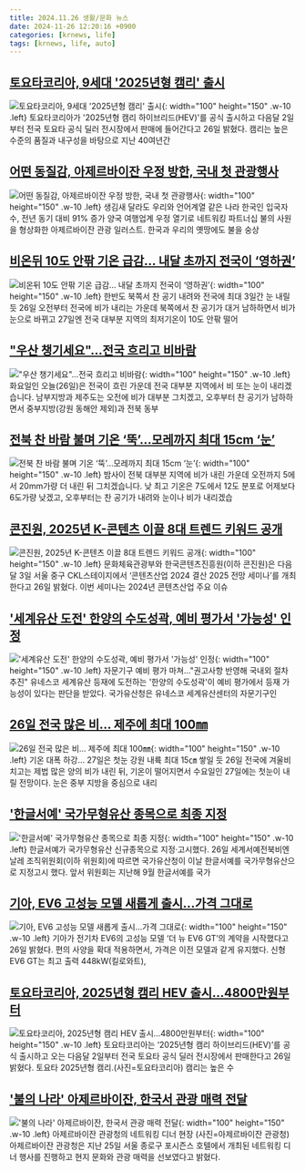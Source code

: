 ```yaml
---
title: 2024.11.26 생활/문화 뉴스
date: 2024-11-26 12:20:16 +0900
categories: [krnews, life]
tags: [krnews, life, auto]
---
```

## [토요타코리아, 9세대 '2025년형 캠리' 출시](https://n.news.naver.com/mnews/article/031/0000887936)

![토요타코리아, 9세대 '2025년형 캠리' 출시](https://mimgnews.pstatic.net/image/origin/031/2024/11/26/887936.jpg?type=nf220_150){: width="100" height="150" .w-10 .left}
토요타코리아가 '2025년형 캠리 하이브리드(HEV)'를 공식 출시하고 다음달 2일부터 전국 토요타 공식 딜러 전시장에서 판매에 들어간다고 26일 밝혔다. 캠리는 높은 수준의 품질과 내구성을 바탕으로 지난 40여년간

## [어떤 동질감, 아제르바이잔 우정 방한, 국내 첫 관광행사](https://n.news.naver.com/mnews/article/016/0002393067)

![어떤 동질감, 아제르바이잔 우정 방한, 국내 첫 관광행사](https://mimgnews.pstatic.net/image/origin/016/2024/11/26/2393067.jpg?type=nf220_150){: width="100" height="150" .w-10 .left}
생김새 달라도 우리와 언어계열 같은 나라 한국인 입국자수, 전년 동기 대비 91% 증가 양국 여행업계 우정 열기로 네트워킹 파트너십 불의 사원을 형상화한 아제르바이잔 관광 일러스트. 한국과 우리의 옛땅에도 불을 숭상

## [비온뒤 10도 안팎 기온 급감… 내달 초까지 전국이 ‘영하권’](https://n.news.naver.com/mnews/article/021/0002674246)

![비온뒤 10도 안팎 기온 급감… 내달 초까지 전국이 ‘영하권’](https://mimgnews.pstatic.net/image/origin/021/2024/11/26/2674246.jpg?type=nf220_150){: width="100" height="150" .w-10 .left}
한반도 북쪽서 찬 공기 내려와 전국에 최대 3일간 눈 내릴듯 26일 오전부터 전국에 비가 내리는 가운데 북쪽에서 찬 공기가 대거 남하하면서 비가 눈으로 바뀌고 27일엔 전국 대부분 지역의 최저기온이 10도 안팎 떨어

## ["우산 챙기세요"…전국 흐리고 비바람](https://n.news.naver.com/mnews/article/057/0001855931)

!["우산 챙기세요"…전국 흐리고 비바람](https://mimgnews.pstatic.net/image/origin/057/2024/11/26/1855931.jpg?type=nf220_150){: width="100" height="150" .w-10 .left}
화요일인 오늘(26일)은 전국이 흐린 가운데 전국 대부분 지역에서 비 또는 눈이 내리겠습니다. 남부지방과 제주도는 오전에 비가 대부분 그치겠고, 오후부터 찬 공기가 남하하면서 중부지방(강원 동해안 제외)과 전북 동부

## [전북 찬 바람 불며 기온 ‘뚝’…모레까지 최대 15cm ‘눈’](https://n.news.naver.com/mnews/article/056/0011845116)

![전북 찬 바람 불며 기온 ‘뚝’…모레까지 최대 15cm ‘눈’](https://mimgnews.pstatic.net/image/origin/056/2024/11/26/11845116.jpg?type=nf220_150){: width="100" height="150" .w-10 .left}
밤사이 전북 대부분 지역에 비가 내린 가운데 오전까지 5에서 20mm가량 더 내린 뒤 그치겠습니다. 낮 최고 기온은 7도에서 12도 분포로 어제보다 6도가량 낮겠고, 오후부터는 찬 공기가 내려와 눈이나 비가 내리겠습

## [콘진원, 2025년 K-콘텐츠 이끌 8대 트렌드 키워드 공개](https://n.news.naver.com/mnews/article/366/0001034999)

![콘진원, 2025년 K-콘텐츠 이끌 8대 트렌드 키워드 공개](https://mimgnews.pstatic.net/image/origin/366/2024/11/26/1034999.jpg?type=nf220_150){: width="100" height="150" .w-10 .left}
문화체육관광부와 한국콘텐츠진흥원(이하 콘진원)은 다음 달 3일 서울 중구 CKL스테이지에서 ‘콘텐츠산업 2024 결산 2025 전망 세미나’를 개최한다고 26일 밝혔다. 이번 세미나는 2024년 콘텐츠산업 주요 이슈

## ['세계유산 도전' 한양의 수도성곽, 예비 평가서 '가능성' 인정](https://n.news.naver.com/mnews/article/001/0015066699)

!['세계유산 도전' 한양의 수도성곽, 예비 평가서 '가능성' 인정](https://mimgnews.pstatic.net/image/origin/001/2024/11/26/15066699.jpg?type=nf220_150){: width="100" height="150" .w-10 .left}
자문기구 예비 평가 마쳐…"권고사항 반영해 국내외 절차 추진" 유네스코 세계유산 등재에 도전하는 '한양의 수도성곽'이 예비 평가에서 등재 가능성이 있다는 판단을 받았다. 국가유산청은 유네스코 세계유산센터의 자문기구인

## [26일 전국 많은 비… 제주에 최대 100㎜](https://n.news.naver.com/mnews/article/022/0003988875)

![26일 전국 많은 비… 제주에 최대 100㎜](https://mimgnews.pstatic.net/image/origin/022/2024/11/25/3988875.jpg?type=nf220_150){: width="100" height="150" .w-10 .left}
기온 대폭 하강… 27일은 첫눈 강원 내륙 최대 15㎝ 쌓일 듯 26일 전국에 겨울비치고는 제법 많은 양의 비가 내린 뒤, 기온이 떨어지면서 수요일인 27일에는 첫눈이 내릴 전망이다. 눈은 중부 지방을 중심으로 내리

## ['한글서예' 국가무형유산 종목으로 최종 지정](https://n.news.naver.com/mnews/article/421/0007928185)

!['한글서예' 국가무형유산 종목으로 최종 지정](https://mimgnews.pstatic.net/image/origin/421/2024/11/26/7928185.jpg?type=nf220_150){: width="100" height="150" .w-10 .left}
한글서예가 국가무형유산 신규종목으로 지정·고시했다. 26일 세계서예전북비엔날레 조직위원회(이하 위원회)에 따르면 국가유산청이 이날 한글서예를 국가무형유산으로 지정고시 했다. 앞서 위원회는 지난해 9월 한글서예를 국가

## [기아, EV6 고성능 모델 새롭게 출시...가격 그대로](https://n.news.naver.com/mnews/article/023/0003872617)

![기아, EV6 고성능 모델 새롭게 출시...가격 그대로](https://mimgnews.pstatic.net/image/origin/023/2024/11/26/3872617.jpg?type=nf220_150){: width="100" height="150" .w-10 .left}
기아가 전기차 EV6의 고성능 모델 ‘더 뉴 EV6 GT’의 계약을 시작했다고 26일 밝혔다. 편의 사양을 확대 적용하면서, 가격은 이전 모델과 같게 유지했다. 신형 EV6 GT는 최고 출력 448kW(킬로와트),

## [토요타코리아, 2025년형 캠리 HEV 출시…4800만원부터](https://n.news.naver.com/mnews/article/018/0005893164)

![토요타코리아, 2025년형 캠리 HEV 출시…4800만원부터](https://mimgnews.pstatic.net/image/origin/018/2024/11/26/5893164.jpg?type=nf220_150){: width="100" height="150" .w-10 .left}
토요타코리아는 ‘2025년형 캠리 하이브리드(HEV)’를 공식 출시하고 오는 다음달 2일부터 전국 토요타 공식 딜러 전시장에서 판매한다고 26일 밝혔다. 토요타 2025년형 캠리.(사진=토요타코리아) 캠리는 높은 수

## ['불의 나라' 아제르바이잔, 한국서 관광 매력 전달](https://n.news.naver.com/mnews/article/018/0005893228)

!['불의 나라' 아제르바이잔, 한국서 관광 매력 전달](https://mimgnews.pstatic.net/image/origin/018/2024/11/26/5893228.jpg?type=nf220_150){: width="100" height="150" .w-10 .left}
아제르바이잔 관광청의 네트워킹 디너 현장 (사진=아제르바이잔 관광청) 아제르바이잔 관광청은 지난 25일 서울 종로구 포시즌스 호텔에서 개최된 네트워킹 디너 행사를 진행하고 현지 문화와 관광 매력을 선보였다고 밝혔다.

